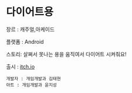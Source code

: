 # 다이어트용

장르 : 캐주얼,아케이드

플랫폼 : Android

스토리: 살쪄서 못나는 용을 움직여서 다이어트 시켜줘요!

출시 : [itch.io](https://roat.itch.io/kr)

```
개발자 : 개임개발과 김태현
아트 : 개임개발과 윤지성
```
